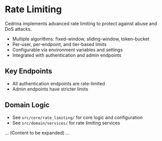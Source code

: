# Rate Limiting

Cedrina implements advanced rate limiting to protect against abuse and DoS attacks.

- Multiple algorithms: fixed-window, sliding-window, token-bucket
- Per-user, per-endpoint, and tier-based limits
- Configurable via environment variables and settings
- Integrated with authentication and admin endpoints

## Key Endpoints
- All authentication endpoints are rate-limited
- Admin endpoints have stricter limits

## Domain Logic
- See `src/core/rate_limiting/` for core logic and configuration
- See `src/domain/services/` for rate limiting services

... (Content to be expanded) ... 